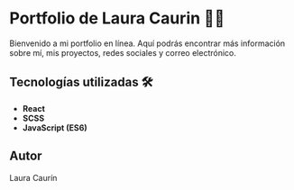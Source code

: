 # Portfolio de Laura Caurin 👩‍💻

Bienvenido a mi portfolio en línea. Aquí podrás encontrar más información sobre mí, mis proyectos, redes sociales y correo electrónico.


## Tecnologías utilizadas 🛠️

- **React**
- **SCSS**
- **JavaScript (ES6)**

## Autor

Laura Caurín
